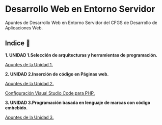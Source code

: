 # Desarrollo Web en Entorno Servidor

Apuntes de Desarrollo Web en Entorno Servidor del CFGS de Desarrollo de Aplicaciones Web.

## Indice 🚀

**1. UNIDAD 1.Selección de arquitecturas y herramientas de programación.**

[Apuntes de la Unidad 1.](Tema1/Selecciondearquitecturasyherramientasdeprogramacion.md)

**2. UNIDAD 2.Inserción de código en Páginas web.**

[Apuntes de la Unidad 2.](Tema2/Insercioncodigopaginasweb.md)

[Configuración Visual Studio Code para PHP.](Tema2/VisualStudioCodePHP.md)


**3. UNIDAD 3.Programación basada en lenguaje de marcas con código embebido.**

[Apuntes de la Unidad 3.](Tema3/Programacionlenguajesdemarca.md)